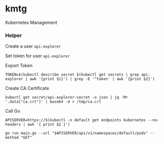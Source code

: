 # kmtg
Kubernetes Management


### Helper

Create a user `api-explorer`

Set token for user `api-explorer`

Export Token

    TOKEN=$(kubectl describe secret $(kubectl get secrets | grep api-explorer | awk '{print $1}') | grep -E '^token' | awk '{print $2}')

Create CA Certificate

    kubectl get secret/api-explorer-secret -o json | jq -Mr '.data["ca.crt"]' | base64 -d > /tmp/ca.crt

Call Go

    APISERVER=https://$(kubectl -n default get endpoints kubernetes --no-headers | awk '{ print $2 }')

    go run main.go --url "$APISERVER/api/v1/namespaces/default/pods" --method "GET"